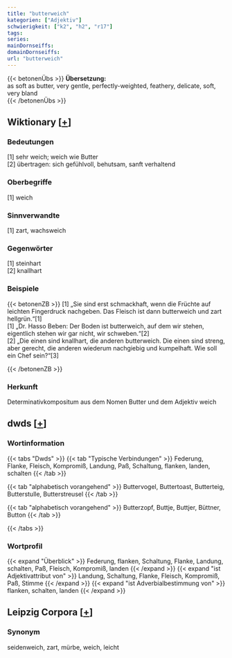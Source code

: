 ```yaml
---
title: "butterweich"
kategorien: ["Adjektiv"]
schwierigkeit: ["k2", "h2", "r17"]
tags:
series:
mainDornseiffs:
domainDornseiffs:
url: "butterweich"
---
```


{{< betonenÜbs >}}
**Übersetzung:**  
as soft as butter, very gentle, perfectly-weighted, feathery, delicate, soft, very bland  
{{< /betonenÜbs >}}

## Wiktionary [[+](https://de.wiktionary.org/wiki/butterweich)]

### Bedeutungen
[1] sehr weich; weich wie Butter  
[2] übertragen: sich gefühlvoll, behutsam, sanft verhaltend  

### Oberbegriffe
[1] weich  

### Sinnverwandte
[1] zart, wachsweich  

### Gegenwörter
[1] steinhart  
[2] knallhart  

### Beispiele
{{< betonenZB >}}
[1] „Sie sind erst schmackhaft, wenn die Früchte auf leichten Fingerdruck nachgeben. Das Fleisch ist dann butterweich und zart hellgrün.“[1]  
[1] „Dr. Hasso Beben: Der Boden ist butterweich, auf dem wir stehen, eigentlich stehen wir gar nicht, wir schweben.“[2]  
[2] „Die einen sind knallhart, die anderen butterweich. Die einen sind streng, aber gerecht, die anderen wiederum nachgiebig und kumpelhaft. Wie soll ein Chef sein?“[3]  

{{< /betonenZB >}}
### Herkunft
Determinativkompositum aus dem Nomen Butter und dem Adjektiv weich  



## dwds [[+](https://www.dwds.de/wb/butterweich)]

### Wortinformation
{{< tabs "Dwds" >}}
{{< tab "Typische Verbindungen" >}}
Federung, Flanke, Fleisch, Kompromiß, Landung, Paß, Schaltung, flanken, landen, schalten
{{< /tab >}}

{{< tab "alphabetisch vorangehend" >}}
Buttervogel, Buttertoast, Butterteig, Butterstulle, Butterstreusel
{{< /tab >}}

{{< tab "alphabetisch vorangehend" >}}
Butterzopf, Buttje, Buttjer, Büttner, Button
{{< /tab >}}

{{< /tabs >}}

### Wortprofil
{{< expand "Überblick" >}} Federung, flanken, Schaltung, Flanke, Landung, schalten, Paß, Fleisch, Kompromiß, landen {{< /expand >}}
{{< expand "ist Adjektivattribut von" >}} Landung, Schaltung, Flanke, Fleisch, Kompromiß, Paß, Stimme {{< /expand >}}
{{< expand "ist Adverbialbestimmung von" >}} flanken, schalten, landen {{< /expand >}}

## Leipzig Corpora [[+](https://corpora.uni-leipzig.de/en/res?word=butterweich&corpusId=deu_newscrawl-public_2018)]


### Synonym
seidenweich, zart, mürbe, weich, leicht

